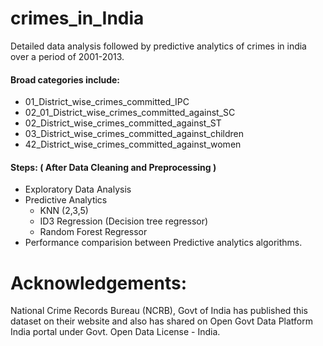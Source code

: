 # crimes_in_India
Detailed data analysis followed by predictive analytics of crimes in india over a period of 2001-2013. 
#### Broad categories include:
  - 01_District_wise_crimes_committed_IPC
  - 02_01_District_wise_crimes_committed_against_SC
  - 02_District_wise_crimes_committed_against_ST
  - 03_District_wise_crimes_committed_against_children
  - 42_District_wise_crimes_committed_against_women
#### Steps: ( After Data Cleaning and Preprocessing )
  - Exploratory Data Analysis
  - Predictive Analytics 
      * KNN (2,3,5)
      * ID3 Regression (Decision tree regressor)
      * Random Forest Regressor
  - Performance comparision between Predictive analytics algorithms.

# Acknowledgements:
National Crime Records Bureau (NCRB), Govt of India has published this dataset on their website and also has shared on Open Govt Data Platform India portal under Govt. Open Data License - India.
